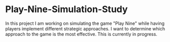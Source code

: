 # Play-Nine-Simulation-Study
In this project I am working on simulating the game "Play Nine" while having players implement different strategic approaches. I want to determine which approach to the game is the most effective. This is currently in progress.
